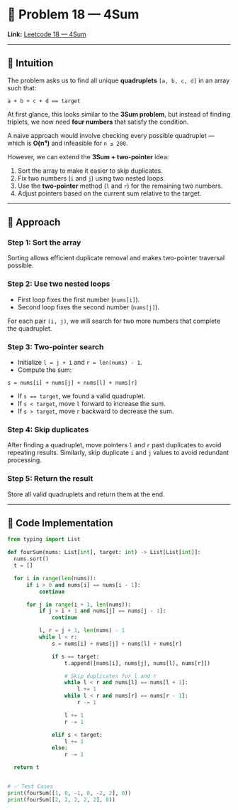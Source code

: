 # 🧮 Problem 18 — 4Sum

**Link:** [Leetcode 18 — 4Sum](https://leetcode.com/problems/4sum/)

---

## 🧠 Intuition

The problem asks us to find all unique **quadruplets** `[a, b, c, d]` in an array such that:

`a + b + c + d == target`

At first glance, this looks similar to the **3Sum problem**, but instead of finding triplets, we now need **four numbers** that satisfy the condition.

A naive approach would involve checking every possible quadruplet — which is **O(n⁴)** and infeasible for `n ≤ 200`.

However, we can extend the **3Sum + two-pointer** idea:

1. Sort the array to make it easier to skip duplicates.
2. Fix two numbers (`i` and `j`) using two nested loops.
3. Use the **two-pointer** method (`l` and `r`) for the remaining two numbers.
4. Adjust pointers based on the current sum relative to the target.

---

## 🧩 Approach

### Step 1: Sort the array

Sorting allows efficient duplicate removal and makes two-pointer traversal possible.

### Step 2: Use two nested loops

- First loop fixes the first number (`nums[i]`).
- Second loop fixes the second number (`nums[j]`).

For each pair `(i, j)`, we will search for two more numbers that complete the quadruplet.

### Step 3: Two-pointer search

- Initialize `l = j + 1` and `r = len(nums) - 1`.
- Compute the sum:

`s = nums[i] + nums[j] + nums[l] + nums[r]`

- If `s == target`, we found a valid quadruplet.
- If `s < target`, move `l` forward to increase the sum.
- If `s > target`, move `r` backward to decrease the sum.

### Step 4: Skip duplicates

After finding a quadruplet, move pointers `l` and `r` past duplicates to avoid repeating results.
Similarly, skip duplicate `i` and `j` values to avoid redundant processing.

### Step 5: Return the result

Store all valid quadruplets and return them at the end.

---

## 🧱 Code Implementation

```python
from typing import List

def fourSum(nums: List[int], target: int) -> List[List[int]]:
  nums.sort()
  t = []

  for i in range(len(nums)):
      if i > 0 and nums[i] == nums[i - 1]:
          continue

      for j in range(i + 1, len(nums)):
          if j > i + 1 and nums[j] == nums[j - 1]:
              continue

          l, r = j + 1, len(nums) - 1
          while l < r:
              s = nums[i] + nums[j] + nums[l] + nums[r]

              if s == target:
                  t.append([nums[i], nums[j], nums[l], nums[r]])

                  # Skip duplicates for l and r
                  while l < r and nums[l] == nums[l + 1]:
                      l += 1
                  while l < r and nums[r] == nums[r - 1]:
                      r -= 1

                  l += 1
                  r -= 1

              elif s < target:
                  l += 1
              else:
                  r -= 1

  return t


# ✅ Test Cases
print(fourSum([1, 0, -1, 0, -2, 2], 0))
print(fourSum([2, 2, 2, 2, 2], 8))
```
